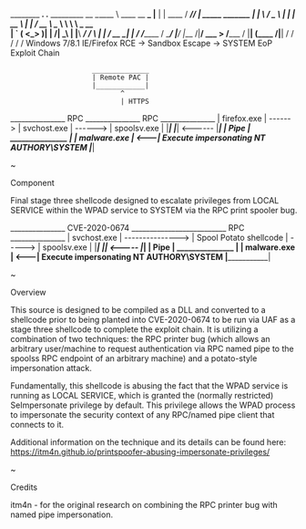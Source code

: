 ________                 ___.    .__                 _________  __
\______ \    ____   __ __\_ |__  |  |    ____       /   _____/_/  |_ _____  _______
 |    |  \  /  _ \ |  |  \| __ \ |  |  _/ __ \      \_____  \ \   __\\__  \ \_  __ \
 |    `   \(  <_> )|  |  /| \_\ \|  |__\  ___/      /        \ |  |   / __ \_|  | \/
/_______  / \____/ |____/ |___  /|____/ \___  >    /_______  / |__|  (____  /|__|
        \/                    \/            \/             \/             \/
Windows 7/8.1 IE/Firefox RCE -> Sandbox Escape -> SYSTEM EoP Exploit Chain

                        ______________
                        | Remote PAC |
                        |____________|
                               ^
                               | HTTPS
_______________   RPC   _______________   RPC   _______________
| firefox.exe | ------> | svchost.exe | ------> | spoolsv.exe |
|_____________|         |_____________| <------ |_____________|
                               |          Pipe
                               |
           _______________     |
           | malware.exe | <---| Execute impersonating NT AUTHORY\SYSTEM
           |_____________|

~

Component

Final stage three shellcode designed to escalate privileges from LOCAL SERVICE
within the WPAD service to SYSTEM via the RPC print spooler bug.

_______________  CVE-2020-0674   __________________________  RPC   _______________
| svchost.exe | ---------------> | Spool Potato shellcode | -----> | spoolsv.exe |
|_____________|                  |________________________| <----- |_____________|
                                               |             Pipe
                                               |
                           _______________     |
                           | malware.exe | <---| Execute impersonating NT AUTHORY\SYSTEM
                           |_____________|

~

Overview

This source is designed to be compiled as a DLL and converted to a
shellcode prior to being planted into CVE-2020-0674 to be run via UAF
as a stage three shellcode to complete the exploit chain. It is utilizing
a combination of two techniques: the RPC printer bug (which allows an
arbitrary user/machine to request authentication via RPC named pipe to the
spoolss RPC endpoint of an arbitrary machine) and a potato-style impersonation
attack. 

Fundamentally, this shellcode is abusing the fact that the WPAD service is
running as LOCAL SERVICE, which is granted the (normally restricted)
SeImpersonate privilege by default. This privilege allows the WPAD process
to impersonate the security context of any RPC/named pipe client that connects
to it.

Additional information on the technique and its details can be found here:
https://itm4n.github.io/printspoofer-abusing-impersonate-privileges/

~

Credits

itm4n - for the original research on combining the RPC printer bug with named pipe
        impersonation.
